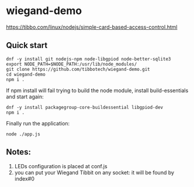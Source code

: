 # wiegand-demo

https://tibbo.com/linux/nodejs/simple-card-based-access-control.html

## Quick start
```
dnf -y install git nodejs-npm node-libgpiod node-better-sqlite3
export NODE_PATH=$NODE_PATH:/usr/lib/node_modules/
git clone https://github.com/tibbotech/wiegand-demo.git
cd wiegand-demo
npm i .
```
If npm install will fail trying to build the node module, install build-essentials and start again:
```
dnf -y install packagegroup-core-buildessential libgpiod-dev
npm i .
```
Finally run the application:
```
node ./app.js
```

## Notes: 
1) LEDs configuration is placed at conf.js
2) you can put your Wiegand Tibbit on any socket: it will be found by index#0
